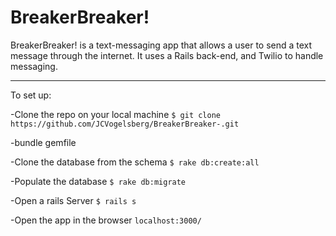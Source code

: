 BreakerBreaker!
===

BreakerBreaker! is a text-messaging app that allows a user to send a text message through the internet. 
It uses a Rails back-end, and Twilio to handle messaging.  

* * *

To set up:

-Clone the repo on your local machine `$ git clone https://github.com/JCVogelsberg/BreakerBreaker-.git`

-bundle gemfile

-Clone the database from the schema `$ rake db:create:all`

-Populate the database `$ rake db:migrate`

-Open a rails Server `$ rails s`

-Open the app in the browser `localhost:3000/`

